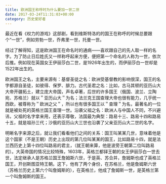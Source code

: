 ```yaml
---
title: 欧洲国王称呼时为什么要加一世二世
date: 2017-03-24T11:31:03+00:00
category: 历史爱好者
---
```


最近在看《权力的游戏》这部剧，看到维斯特洛的的国王在称呼的时候总要跟个“一世”，例如劳勃一世，乔弗里一世，托曼一世。

经过了解得知，这是欧洲国王在命名时的通病——喜欢跟自己的先人取一样的名字。为了防止日后姓氏又一样称呼起来方便，便把第一个命名的人称为一世，依次后推。例如现在英国女王伊丽莎白二世，是1926年出生的，而伊丽莎白一世却是1522年出生的。

欧洲国王之名，主要来源有：基督圣徒之名：欧洲受基督教的影响很深，国王的名字都源自圣徒，如彼得、保罗、腓力。古代圣君之名：比如，古马其顿的亚历山大大帝开疆拓土，建立庞大帝国，声名卓著，后世的许多国王（俄国、波兰、立陶宛、苏格兰）就以＂亚历山大＂为名；法兰克王国查理大帝也很有能力，几乎统一西欧，被尊称为＂欧洲之父＂，所以也有很多国王以＂查理＂为名，最著名的一位就是被处死的英格兰国王查理一世。沿袭父祖之名：欧洲人与中国人不同，不兴避讳，父祖的名字拿来用，还表示尊敬，法国最为典型：路易十三、路易十四和路易十五，就是祖孙三代；沙俄的亚历山大三世也沿袭了父亲亚历山大二世的名字。


明晰名字来源之后，就让我们看看他们之间的关系：国王叫某某几世，意味着他是这个国家（不是王朝）历史上出现的第几位叫某某的国王，比如路易十四，就是法兰西历史上第十四位叫路易的君主，（就王朝来算，他是波旁王朝第二位叫路易的）。大英帝国的情况比较特殊，1603年，英格兰都铎王朝的女王伊丽莎白一世去世，法定继承人是苏格兰国王詹姆斯六世，于是英、苏合并，詹姆斯也成了英格兰国王，开创斯图亚特王朝。这下，他有了两个身份，在苏格兰，他是詹姆斯六世（苏格兰历史上第六个叫詹姆斯的），在英格兰，他成了詹姆斯一世，是英格兰第一个叫詹姆斯的国王。
